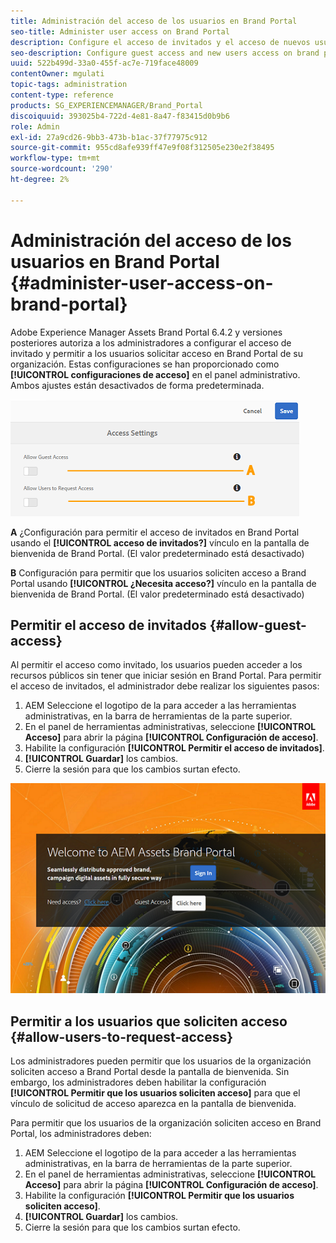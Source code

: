 ```yaml
---
title: Administración del acceso de los usuarios en Brand Portal
seo-title: Administer user access on Brand Portal
description: Configure el acceso de invitados y el acceso de nuevos usuarios en Brand Portal.
seo-description: Configure guest access and new users access on brand portal.
uuid: 522b499d-33a0-455f-ac7e-719face48009
contentOwner: mgulati
topic-tags: administration
content-type: reference
products: SG_EXPERIENCEMANAGER/Brand_Portal
discoiquuid: 393025b4-722d-4e81-8a47-f83415d0b9b6
role: Admin
exl-id: 27a9cd26-9bb3-473b-b1ac-37f77975c912
source-git-commit: 955cd8afe939ff47e9f08f312505e230e2f38495
workflow-type: tm+mt
source-wordcount: '290'
ht-degree: 2%

---
```


# Administración del acceso de los usuarios en Brand Portal {#administer-user-access-on-brand-portal}

Adobe Experience Manager Assets Brand Portal 6.4.2 y versiones posteriores autoriza a los administradores a configurar el acceso de invitado y permitir a los usuarios solicitar acceso en Brand Portal de su organización. Estas configuraciones se han proporcionado como **[!UICONTROL configuraciones de acceso]** en el panel administrativo. Ambos ajustes están desactivados de forma predeterminada.

![](assets/access-configs.png)

**A**   ¿Configuración para permitir el acceso de invitados en Brand Portal usando el **[!UICONTROL acceso de invitados?]** vínculo en la pantalla de bienvenida de Brand Portal. (El valor predeterminado está desactivado)

**B**   Configuración para permitir que los usuarios soliciten acceso a Brand Portal usando **[!UICONTROL ¿Necesita acceso?]** vínculo en la pantalla de bienvenida de Brand Portal. (El valor predeterminado está desactivado)

## Permitir el acceso de invitados {#allow-guest-access}

Al permitir el acceso como invitado, los usuarios pueden acceder a los recursos públicos sin tener que iniciar sesión en Brand Portal.
Para permitir el acceso de invitados, el administrador debe realizar los siguientes pasos:

1. AEM Seleccione el logotipo de la para acceder a las herramientas administrativas, en la barra de herramientas de la parte superior.
1. En el panel de herramientas administrativas, seleccione **[!UICONTROL Acceso]** para abrir la página **[!UICONTROL Configuración de acceso]**.
1. Habilite la configuración **[!UICONTROL Permitir el acceso de invitados]**.
1. **[!UICONTROL Guardar]** los cambios.
1. Cierre la sesión para que los cambios surtan efecto.

![](assets/bp-welcome-screen.png)

## Permitir a los usuarios que soliciten acceso {#allow-users-to-request-access}

Los administradores pueden permitir que los usuarios de la organización soliciten acceso a Brand Portal desde la pantalla de bienvenida. Sin embargo, los administradores deben habilitar la configuración **[!UICONTROL Permitir que los usuarios soliciten acceso]** para que el vínculo de solicitud de acceso aparezca en la pantalla de bienvenida.

Para permitir que los usuarios de la organización soliciten acceso en Brand Portal, los administradores deben:

1. AEM Seleccione el logotipo de la para acceder a las herramientas administrativas, en la barra de herramientas de la parte superior.
1. En el panel de herramientas administrativas, seleccione **[!UICONTROL Acceso]** para abrir la página **[!UICONTROL Configuración de acceso]**.
1. Habilite la configuración **[!UICONTROL Permitir que los usuarios soliciten acceso]**.
1. **[!UICONTROL Guardar]** los cambios.
1. Cierre la sesión para que los cambios surtan efecto.
